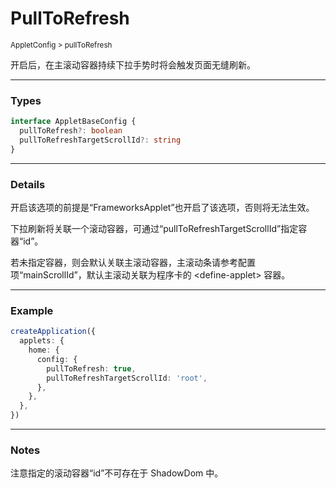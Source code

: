 # PullToRefresh

<small>AppletConfig > pullToRefresh</small>

开启后，在主滚动容器持续下拉手势时将会触发页面无缝刷新。

---

<h3>Types</h3>

```ts
interface AppletBaseConfig {
  pullToRefresh?: boolean
  pullToRefreshTargetScrollId?: string
}
```

---

<h3>Details</h3>

开启该选项的前提是“FrameworksApplet”也开启了该选项，否则将无法生效。

下拉刷新将关联一个滚动容器，可通过“pullToRefreshTargetScrollId”指定容器“id”。

若未指定容器，则会默认关联主滚动容器，主滚动条请参考配置项“mainScrollId”，默认主滚动关联为程序卡的 &lt;define-applet> 容器。

---

<h3>Example</h3>

```ts
createApplication({
  applets: {
    home: {
      config: {
        pullToRefresh: true,
        pullToRefreshTargetScrollId: 'root',
      },
    },
  },
})
```

---

<h3>Notes</h3>

注意指定的滚动容器“id”不可存在于 ShadowDom 中。
